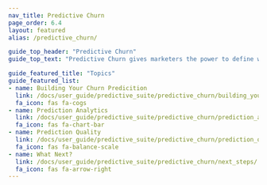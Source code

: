 ```yaml
---
nav_title: Predictive Churn
page_order: 6.4
layout: featured
alias: /predictive_churn/

guide_top_header: "Predictive Churn"
guide_top_text: "Predictive Churn gives marketers the power to define what churn means for their business and generate predictions to increase retention. Plus, with our fast lane to value, you don't need any help from data scientists, engineers, or analysts to get your predictions up and running."

guide_featured_title: "Topics"
guide_featured_list:
- name: Building Your Churn Predicition
  link: /docs/user_guide/predictive_suite/predictive_churn/building_your_churn_prediction/
  fa_icon: fas fa-cogs
- name: Prediction Analytics
  link: /docs/user_guide/predictive_suite/predictive_churn/prediction_analytics/
  fa_icon: fas fa-chart-bar
- name: Prediction Quality
  link: /docs/user_guide/predictive_suite/predictive_churn/prediction_quality/
  fa_icon: fas fa-balance-scale
- name: What Next?
  link: /docs/user_guide/predictive_suite/predictive_churn/next_steps/
  fa_icon: fas fa-arrow-right
---
```


<br><br>
